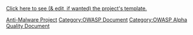 [Click here to see (& edit, if wanted) the project's
template.](:Project_Information:template_Anti-Malware_Project "wikilink")

[Anti-Malware Project](Category:OWASP_Project "wikilink")
[Category:OWASP Document](Category:OWASP_Document "wikilink")
[Category:OWASP Alpha Quality
Document](Category:OWASP_Alpha_Quality_Document "wikilink")